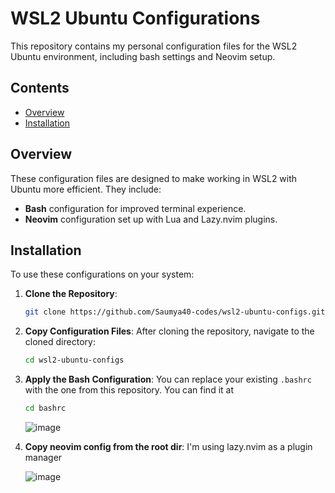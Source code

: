 # WSL2 Ubuntu Configurations

This repository contains my personal configuration files for the WSL2 Ubuntu environment, including bash settings and Neovim setup.

## Contents

- [Overview](#overview)
- [Installation](#installation)

## Overview

These configuration files are designed to make working in WSL2 with Ubuntu more efficient. They include:

- **Bash** configuration for improved terminal experience.
- **Neovim** configuration set up with Lua and Lazy.nvim plugins.

## Installation

To use these configurations on your system:

1. **Clone the Repository**:
   ```bash
   git clone https://github.com/Saumya40-codes/wsl2-ubuntu-configs.git
   ```
   
2. **Copy Configuration Files**: After cloning the repository, navigate to the cloned directory:
   ```bash
   cd wsl2-ubuntu-configs
   ```

3. **Apply the Bash Configuration**: You can replace your existing `.bashrc` with the one from this repository. You can find it at
   ```bash
   cd bashrc
   ```

   ![image](https://github.com/user-attachments/assets/b4f785f4-632c-4604-8931-7b1ee2288ed8)


4. **Copy neovim config from the root dir**: I'm using lazy.nvim as a plugin manager

   ![image](https://github.com/user-attachments/assets/11c2c402-468c-4ea5-b969-4791e7380914)

